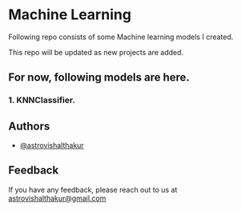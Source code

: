 
# Machine Learning

Following repo consists of some Machine learning models I created.

This repo will be updated as new projects are added.

## For now, following models are here.

### 1. KNNClassifier.



## Authors

- [@astrovishalthakur](https://www.github.com/astrovishalthakur)


## Feedback

If you have any feedback, please reach out to us at astrovishalthakur@gmail.com

